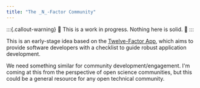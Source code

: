 ```yaml
---
title: "The _N_-Factor Community"
---
```


:::{.callout-warning}
🚧 This is a work in progress. Nothing here is solid. 🚧
:::

This is an early-stage idea based on the [Twelve-Factor App](https://12factor.net/),
which aims to provide software developers with a checklist to guide robust application
development.

We need something similar for community development/engagement. I'm coming at this from
the perspective of open science communities, but this could be a general resource for
any open technical community.

